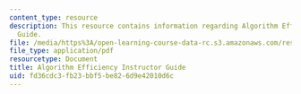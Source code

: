 ```yaml
---
content_type: resource
description: This resource contains information regarding Algorithm Efficiency Instructor
  Guide.
file: /media/https%3A/open-learning-course-data-rc.s3.amazonaws.com/res-tll-004-stem-concept-videos-fall-2013/fd36cdc3fb23bbf5be826d9e42010d6c_MITRES_TLL-004F13_Algo_IG.pdf
file_type: application/pdf
resourcetype: Document
title: Algorithm Efficiency Instructor Guide
uid: fd36cdc3-fb23-bbf5-be82-6d9e42010d6c
---
```


